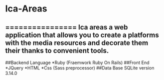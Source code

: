 # Ica-Areas
================
Ica areas a web application that allows you to create a platforms with the media resources and decorate them their thanks to convenient tools.
----------------
##Backend Language
*Ruby (Fraemwork Ruby On Rails)
##Front End
*JQuery
*HTML
*Css (Sass preprocessor)
##Data Base
SQLite version 3.14.0
